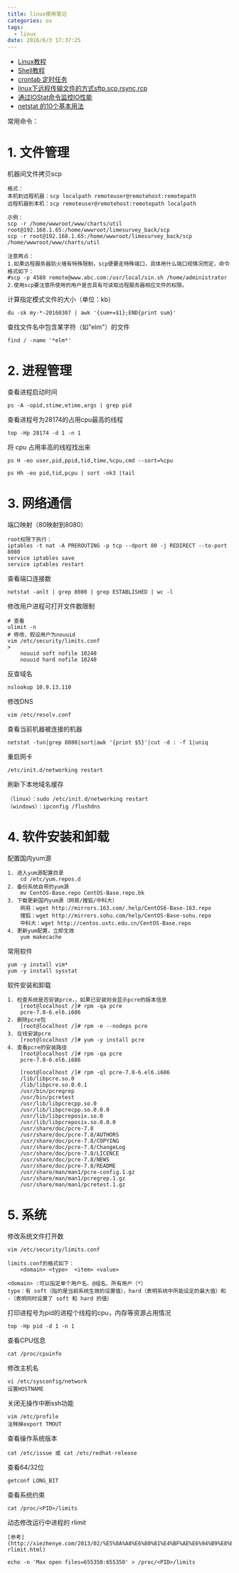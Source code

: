 ```yaml
---
title: linux使用笔记
categories: os
tags: 
  - linux
date: 2016/6/3 17:37:25
---
```


* [Linux教程](http://c.biancheng.net/cpp/html/2726.html)
* [Shell教程](http://c.biancheng.net/cpp/view/6994.html)
* [crontab 定时任务](http://linuxtools-rst.readthedocs.io/zh_CN/latest/tool/crontab.html)
* [linux下远程传输文件的方式sftp.scp,rsync,rcp](http://daaoao.blog.51cto.com/2329117/668298)
* [通过IOStat命令监控IO性能](http://blog.csdn.net/lucien166/article/details/38318775)
* [netstat 的10个基本用法](https://linux.cn/article-2434-1.html)


常用命令：


# 1. 文件管理

机器间文件拷贝scp

	格式：
	本机到远程机器：scp localpath remoteuser@remotehost:remotepath 
	远程机器到本机：scp remoteuser@remotehost:remotepath localpath
	
	示例：
	scp -r /home/wwwroot/www/charts/util root@192.168.1.65:/home/wwwroot/limesurvey_back/scp
	scp -r root@192.168.1.65:/home/wwwroot/limesurvey_back/scp /home/wwwroot/www/charts/util
	
	注意两点：
	1.如果远程服务器防火墙有特殊限制，scp便要走特殊端口，具体用什么端口视情况而定，命令格式如下：
	#scp -p 4588 remote@www.abc.com:/usr/local/sin.sh /home/administrator
	2.使用scp要注意所使用的用户是否具有可读取远程服务器相应文件的权限。

计算指定模式文件的大小（单位：kb）

	du -sk my-*-20160307 | awk '{sum+=$1};END{print sum}'
	
查找文件名中包含某字符（如"elm"）的文件

	find / -name '*elm*'

# 2. 进程管理

查看进程启动时间

    ps -A -opid,stime,etime,args | grep pid    

查看进程号为28174的占用cpu最高的线程

	top -Hp 28174 -d 1 -n 1


将 cpu 占用率高的线程找出来

	ps H -eo user,pid,ppid,tid,time,%cpu,cmd --sort=%cpu

	ps Hh -eo pid,tid,pcpu | sort -nk3 |tail

# 3. 网络通信

端口映射（80映射到8080）

	root权限下执行：
	iptables -t nat -A PREROUTING -p tcp --dport 80 -j REDIRECT --to-port 8080
	service iptables save
	service iptables restart

查看端口连接数

	netstat -anlt | grep 8080 | grep ESTABLISHED | wc -l

修改用户进程可打开文件数限制

	# 查看
	ulimit -n
	# 修改，假设用户为nouuid
	vim /etc/security/limits.conf
	> 
		nouuid soft nofile 10240
   		nouuid hard nofile 10240


反查域名

	nslookup 10.9.13.110

修改DNS

	vim /etc/resolv.conf

查看当前机器被连接的机器

	netstat -tun|grep 8080|sort|awk '{print $5}'|cut -d : -f 1|uniq

重启网卡

	/etc/init.d/networking restart

刷新下本地域名缓存

	（linux）：sudo /etc/init.d/networking restart
	（windows）：ipconfig /flushdns

# 4. 软件安装和卸载

配置国内yum源

	1. 进入yum源配置目录
		cd /etc/yum.repos.d
	2. 备份系统自带的yum源
		mv CentOS-Base.repo CentOS-Base.repo.bk
	3. 下载更新国内yum源（网易/搜狐/中科大）
		网易：wget http://mirrors.163.com/.help/CentOS6-Base-163.repo
		搜狐：wget http://mirrors.sohu.com/help/CentOS-Base-sohu.repo
		中科大：wget http://centos.ustc.edu.cn/CentOS-Base.repo
	4. 更新yum配置，立即生效
		yum makecache

常用软件

	yum -y install vim*
	yum -y install sysstat


软件安装和卸载

	1. 检查系统是否安装prce，，如果已安装则会显示pcre的版本信息
		[root@localhost /]# rpm -qa pcre
		pcre-7.8-6.el6.i686
	2. 删除pcre包
		[root@localhost /]# rpm -e --nodeps pcre
	3. 在线安装pcre
		[root@localhost /]# yum -y install pcre
	4. 查看pcre的安装路径
		[root@localhost /]# rpm -qa pcre
		pcre-7.8-6.el6.i686

		[root@localhost /]# rpm -ql pcre-7.8-6.el6.i686
		/lib/libpcre.so.0
		/lib/libpcre.so.0.0.1
		/usr/bin/pcregrep
		/usr/bin/pcretest
		/usr/lib/libpcrecpp.so.0
		/usr/lib/libpcrecpp.so.0.0.0
		/usr/lib/libpcreposix.so.0
		/usr/lib/libpcreposix.so.0.0.0
		/usr/share/doc/pcre-7.8
		/usr/share/doc/pcre-7.8/AUTHORS
		/usr/share/doc/pcre-7.8/COPYING
		/usr/share/doc/pcre-7.8/ChangeLog
		/usr/share/doc/pcre-7.8/LICENCE
		/usr/share/doc/pcre-7.8/NEWS
		/usr/share/doc/pcre-7.8/README
		/usr/share/man/man1/pcre-config.1.gz
		/usr/share/man/man1/pcregrep.1.gz
		/usr/share/man/man1/pcretest.1.gz

# 5. 系统

修改系统文件打开数

	vim /etc/security/limits.conf

	limits.conf的格式如下： 
	    <domain> <type>  <item> <value>

	<domain> :可以指定单个用户名、@组名、所有用户（*）
	type：有 soft（指的是当前系统生效的设置值），hard（表明系统中所能设定的最大值）和 -（表明同时设置了 soft 和 hard 的值）

打印进程号为pid的进程个线程的cpu，内存等资源占用情况
    
    top -Hp pid -d 1 -n 1

查看CPU信息

    cat /proc/cpuinfo

修改主机名

    vi /etc/sysconfig/network
    设置HOSTNAME

关闭无操作中断ssh功能

    vim /etc/profile
    注释掉export TMOUT

查看操作系统版本
    
    cat /etc/issue 或 cat /etc/redhat-release 

查看64/32位
    
    getconf LONG_BIT

查看系统约束

    cat /proc/<PID>/limits

动态修改运行中进程的 rlimit

	[参考](http://xiezhenye.com/2013/02/%E5%8A%A8%E6%80%81%E4%BF%AE%E6%94%B9%E8%BF%90%E8%A1%8C%E4%B8%AD%E8%BF%9B%E7%A8%8B%E7%9A%84-rlimit.html)

    echo -n 'Max open files=655350:655350' > /proc/<PID>/limits